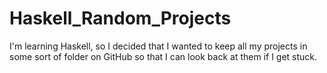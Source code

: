 # Haskell_Random_Projects
I'm learning Haskell, so I decided that I wanted to keep all my projects in some sort of folder on GitHub so that I can look back at them if I get stuck.
